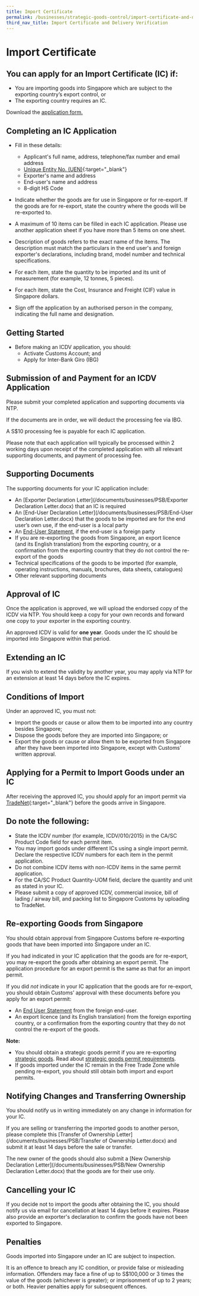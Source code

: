 ```yaml
---
title: Import Certificate
permalink: /businesses/strategic-goods-control/import-certificate-and-delivery-verification/import-certificate
third_nav_title: Import Certificate and Delivery Verification
---
```


# Import Certificate 

## You can apply for an Import Certificate (IC) if:

-   You are importing goods into Singapore which are subject to the exporting country’s export control, or
-   The exporting country requires an IC.

Download the [application form.](/eservices/customs-forms-and-service-links)

## Completing an IC Application

-   Fill in these details:
    
    -   Applicant's full name, address, telephone/fax number and email address
    -   [Unique Entity No. (UEN)](http://www.uen.gov.sg/){:target="_blank"}
    -   Exporter's name and address
    -   End-user's name and address
    -   8-digit  HS Code
-   Indicate whether the goods are for use in Singapore or for re-export. If the goods are for re-export, state the country where the goods will be re-exported to.
-   A maximum of 10 items can be filled in each IC application. Please use another application sheet if you have more than 5 items on one sheet.
-   Description of goods refers to the exact name of the items. The description must match the particulars in the end user's and foreign exporter's declarations, including brand, model number and technical specifications.
-   For each item, state the quantity to be imported and its unit of measurement (for example, 12 tonnes, 5 pieces).
-   For each item, state the Cost, Insurance and Freight (CIF) value in Singapore dollars.
-   Sign off the application by an authorised person in the company, indicating the full name and designation.

## Getting Started

-   Before making an ICDV application, you should:
    -   Activate Customs Account; and
    -   Apply for Inter-Bank Giro (IBG)

## Submission of and Payment for an ICDV Application

Please submit your completed application and supporting documents  via NTP.

If the documents are in order, we will deduct the processing fee via IBG.

A S$10 processing fee is payable for each IC application.

Please note that each application will typically be processed within 2 working days upon receipt of the completed application with all relevant supporting documents, and payment of processing fee.  

## Supporting Documents

The supporting documents for your IC application include:

-   An  [Exporter Declaration Letter](/documents/businesses/PSB/Exporter Declaration Letter.docx)  that an IC is required
-   An  [End-User Declaration Letter](/documents/businesses/PSB/End-User Declaration Letter.docx) that the goods to be imported are for the end user’s own use, if the end-user is a local party
-   An  [End-User Statement](https://www.customs.gov.sg/eservices/customs-forms-and-service-links), if the end-user is a foreign party
-   If you are re-exporting the goods from Singapore, an export licence (and its English translation) from the exporting country, or a confirmation from the exporting country that they do not control the re-export of the goods
-   Technical specifications of the goods to be imported (for example, operating instructions, manuals, brochures, data sheets, catalogues)
-   Other relevant supporting documents

## Approval of IC

Once the application is approved, we will upload the endorsed copy of the ICDV via NTP. You should keep a copy for your own records and forward one copy to your exporter in the exporting country.

An approved ICDV is valid for  **one year**. Goods under the IC should be imported into Singapore within that period.

## Extending an IC

If you wish to extend the validity by another year, you may apply via NTP for an extension at least 14 days before the IC expires.

## Conditions of Import

Under an approved IC, you must not:

-   Import the goods or cause or allow them to be imported into any country besides Singapore;
-   Dispose the goods before they are imported into Singapore; or
-   Export the goods or cause or allow them to be exported from Singapore after they have been imported into Singapore, except with Customs’ written approval.

## Applying for a Permit to Import Goods under an IC

After receiving the approved IC, you should apply for an import permit via  [TradeNet](https://www.ntp.gov.sg/public/government-services){:target="_blank"}  before the goods arrive in Singapore.

## Do note the following:

-   State the ICDV number (for example, ICDV/010/2015) in the CA/SC Product Code field for each permit item.
-   You may import goods under different ICs using a single import permit. Declare the respective ICDV numbers for each item in the permit application.
-   Do not combine ICDV items with non-ICDV items in the same permit application.
-   For the CA/SC Product Quantity-UOM field, declare the quantity and unit as stated in your IC.
-   Please submit a copy of approved ICDV, commercial invoice, bill of lading / airway bill, and packing list to Singapore Customs by uploading to TradeNet.

## Re-exporting Goods from Singapore

You should obtain approval from Singapore Customs before re-exporting goods that have been imported into Singapore under an IC.

If you had indicated in your IC application that the goods are for re-export, you may re-export the goods after obtaining an export permit. The application procedure for an export permit is the same as that for an import permit.

If you did _not_ indicate  in your IC application that the goods are for re-export, you should obtain Customs’ approval with these documents before you apply for an export permit:

-   An  [End User Statement](/eservices/customs-forms-and-service-links) from the foreign end-user.
-   An export licence (and its English translation) from the foreign exporting country, or a confirmation from the exporting country that they do not control the re-export of the goods.

**Note:**

-   You should obtain a strategic goods permit if you are re-exporting  [strategic goods](/businesses/strategic-goods-control/strategic-goods-control-list). Read about [strategic goods permit requirements](/businesses/strategic-goods-control/permit-and-registration-requirements/individual-permit-export-transhipment-and-transit).
-   If goods imported under the IC remain in the Free Trade Zone while pending re-export, you should still obtain both import and export permits.

## Notifying Changes and Transferring Ownership

You should notify us in writing immediately on any change in information for your IC.

If you are selling or transferring the imported goods to another person, please complete this  [Transfer of Ownership Letter](/documents/businesses/PSB/Transfer of Ownership Letter.docx) and submit it at least 14 days before the sale or transfer.

The new owner of the goods should also submit a  [New Ownership Declaration Letter](/documents/businesses/PSB/New Ownership Declaration Letter.docx) that the goods are for their use only.

## Cancelling your IC

If you decide not to import the goods after obtaining the IC, you should notify us via email for cancellation at least 14 days before it expires. Please also provide an exporter's declaration to confirm the goods have not been exported to Singapore.

## Penalties

Goods imported into Singapore under an IC are subject to inspection.

It is an offence to breach any IC condition, or provide false or misleading information. Offenders may face a fine of up to S$100,000 or 3 times the value of the goods (whichever is greater); or imprisonment of up to 2 years; or both. Heavier penalties apply for subsequent offences.
